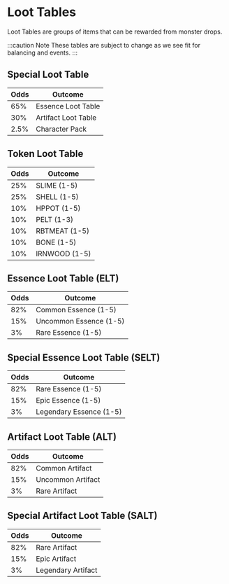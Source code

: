 # Loot Tables

Loot Tables are groups of items that can be rewarded from monster drops.

:::caution Note
These tables are subject to change as we see fit for balancing and events.
:::

## Special Loot Table

| Odds | Outcome             |
| ---- | ------------------- |
| 65%  | Essence Loot Table  |
| 30%  | Artifact Loot Table |
| 2.5% | Character Pack      |

## Token Loot Table

| Odds | Outcome       |
| ---- | ------------- |
| 25%  | SLIME (1-5)   |
| 25%  | SHELL (1-5)   |
| 10%  | HPPOT (1-5)   |
| 10%  | PELT (1-3)    |
| 10%  | RBTMEAT (1-5) |
| 10%  | BONE (1-5)    |
| 10%  | IRNWOOD (1-5) |

## Essence Loot Table (ELT)

| Odds | Outcome                |
| ---- | ---------------------- |
| 82%  | Common Essence (1-5)   |
| 15%  | Uncommon Essence (1-5) |
| 3%   | Rare Essence (1-5)     |

## Special Essence Loot Table (SELT)

| Odds | Outcome                 |
| ---- | ----------------------- |
| 82%  | Rare Essence (1-5)      |
| 15%  | Epic Essence (1-5)      |
| 3%   | Legendary Essence (1-5) |

## Artifact Loot Table (ALT)

| Odds | Outcome           |
| ---- | ----------------- |
| 82%  | Common Artifact   |
| 15%  | Uncommon Artifact |
| 3%   | Rare Artifact     |

## Special Artifact Loot Table (SALT)

| Odds | Outcome            |
| ---- | ------------------ |
| 82%  | Rare Artifact      |
| 15%  | Epic Artifact      |
| 3%   | Legendary Artifact |
